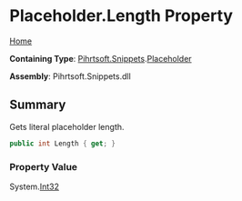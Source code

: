 # Placeholder\.Length Property

[Home](../../../../README.md)

**Containing Type**: [Pihrtsoft.Snippets](../../README.md)\.[Placeholder](../README.md)

**Assembly**: Pihrtsoft\.Snippets\.dll

## Summary

Gets literal placeholder length\.

```csharp
public int Length { get; }
```

### Property Value

System\.[Int32](https://docs.microsoft.com/en-us/dotnet/api/system.int32)


